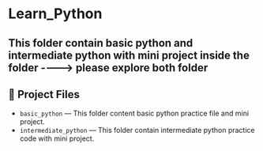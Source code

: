 # Learn_Python
## This folder contain basic python and intermediate python with mini project inside the folder ----> please explore both folder

## 📁 Project Files 

- `basic_python` — This folder content basic python practice file and mini project.
- `intermediate_python` — This folder contain intermediate python practice code with mini project.
